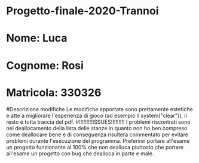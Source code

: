 # Progetto-finale-2020-Trannoi

# Nome: Luca

# Cognome: Rosi

# Matricola: 330326

#Descrizione modifiche
Le modifiche apportate sono prettamente estetiche e atte a migliorare
l'esperienza di gioco (ad esempio il system("clear")),
il resto è tutta traccia del pdf.
#!!!!!!!!!ISSUES!!!!!!!!!
I problemi riscontrati sono nel deallocamento della lista delle stanze
in quanto non ho ben compreso come deallocare bene e di conseguenza risulterà
commentato per evitare problemi durante l'esecuzione del programma.
Preferirei portare all'esame un progetto funzionante al 100% che non dealloca
piuttosto che portare all'esame un progetto con bug che dealloca in parte e male.
